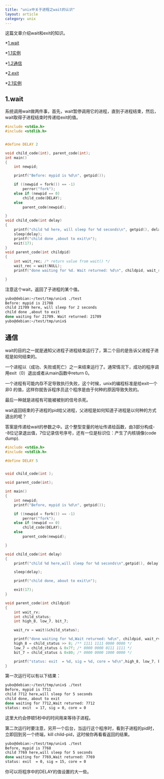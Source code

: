 ```yaml
---
title: "unix中关于进程之wait的认识"
layout: article
category: unix
---
```


这篇文章介绍wait和exit的知识。

*[1.wait](#1)

*[1.1实例](#1.1)

*[1.2通信](#1.2)

*[2.exit](#2)

*[2.1实例](#2.1)

<h2 id="1">1.wait</h2>

系统调用wait做两件事，首先，wait暂停调用它的进程，直到子进程结束，然后，wait取得子进程结束时传递给exit的值。

```c
#include <stdio.h>
#include <stdlib.h>


#define DELAY 2

void child_code(int), parent_code(int);
int main()
{
	int newpid;

	printf("Before: mypid is %d\n", getpid());

	if ((newpid = fork()) == -1)
		perror("fork");
	else if (newpid == 0)
		child_code(DELAY);
	else
		parent_code(newpid);

}
void child_code(int delay)
{
	printf("child %d here, will sleep for %d seconds\n", getpid(), delay);
	sleep(delay);
	printf("child done ,about to exit\n");
	exit(17);
}
void parent_code(int childpid)
{
	int wait_rec; /* return value from wait() */
	wait_rec = wait(NULL);
	printf("done waiting for %d. Wait returned: %d\n", childpid, wait_rec);

}

```

注意这个wait，返回了子进程的某个值。

```bash
yubo@debian:~/test/tmp/unix$ ./test
Before: mypid is 21708
child 21709 here, will sleep for 2 seconds
child done ,about to exit
done waiting for 21709. Wait returned: 21709
yubo@debian:~/test/tmp/unix$
```


<h2 id="1.2">通信</h2>

wait的目的之一就是通知父进程子进程结束运行了，第二个目的是告诉父进程子进程是如何结束的。

一个进程以（成功、失败或死亡）之一来结束运行了。通常情况下，成功的程序调用exit（0）退出或者从main函数中return 0。

一个进程有可能内存不足导致执行失败，这个时候，unix的编程标准是给exit一个非0
的值，这样你就告诉程序员这个程序是由于何种的原因导致失败的。

最后一种就是进程有可能被被别的信号杀死。

wait返回结束的子进程的pid给父进程，父进程是如何知道子进程是以何种的方式退出的呢？

答案是传递给wait的参数之中。这个整型变量的地址传递给函数，由3部分构成--8位记录退出值，7位记录信号序号，还有一位是标识位：产生了内核镜像(code dump).

```c
#include <stdio.h>
#include <stdlib.h>

#define DELAY 5


void child_code(int );

void parent_code(int);

int main()
{
	int newpid;
	printf("Before, mypid is %d\n", getpid());

	if ((newpid = fork()) == -1)
		perror("fork");
	else if (newpid == 0)
		child_code(DELAY);
	else
		parent_code(newpid);

}

void child_code(int delay)
{
	printf("child %d here,will sleep for %d seconds\n",getpid(), delay);

	sleep(delay);

	printf("child done, about to exit\n");

	exit(17);
}

void parent_code(int childpid)
{
	int wait_rv;
	int child_status;
	int high_8, low_7, bit_7;

	wait_rv = wait(&child_status);

	printf("done waiting for %d,Wait returned: %d\n", childpid, wait_rv);
	high_8 = child_status >> 8; /** 1111 1111 0000 0000 */
	low_7 = child_status & 0x7f; /* 0000 0000 0111 1111 */
	bit_7 = child_status & 0x80; /* 0000 0000 1000 0000 */

	printf("status: exit  = %d, sig = %d, core = %d\n",high_8, low_7, bit_7);
}
```

第一次运行可以有以下结果：

```bash
yubo@debian:~/test/tmp/unix$ ./test
Before, mypid is 7711
child 7712 here,will sleep for 5 seconds
child done, about to exit
done waiting for 7712,Wait returned: 7712
status: exit  = 17, sig = 0, core = 0
```

这里大约会停顿5秒中的时间用来等待子进程。

第二次运行时要注意，另开一个后台，当运行这个程序时，看到子进程的pid时，立即回到另一个终端，kill child-pid，这时候你再看看返回的结果。

```bash
yubo@debian:~/test/tmp/unix$ ./test
Before, mypid is 7768
child 7769 here,will sleep for 5 seconds
done waiting for 7769,Wait returned: 7769
status: exit  = 0, sig = 15, core = 0

```

你可以将程序中的DELAY的值设置的大一些。


